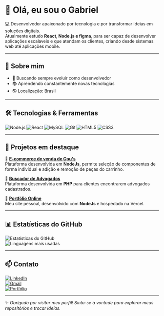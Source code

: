 # 👋 Olá, eu sou o Gabriel  

💻 Desenvolvedor apaixonado por tecnologia e por transformar ideias em soluções digitais.  
Atualmente estudo **React, Node.js e figma**, para ser capaz de desenvolver aplicações escalaveis e que atendam os clientes, criando desde sistemas web até aplicações mobile.  

---

## 🚀 Sobre mim
- 🎯 Buscando sempre evoluir como desenvolvedor  
- 📚 Aprendendo constantemente novas tecnologias  
- 🌎 Localização: Brasil  

---

## 🛠️ Tecnologias & Ferramentas

![Node.js](https://img.shields.io/badge/Node.js-339933?style=flat&logo=node.js&logoColor=white)
![React](https://img.shields.io/badge/React-20232A?style=flat&logo=react&logoColor=61DAFB)
![MySQL](https://img.shields.io/badge/MySQL-4479A1?style=flat&logo=mysql&logoColor=white)
![Git](https://img.shields.io/badge/Git-F05032?style=flat&logo=git&logoColor=white)
![HTML5](https://img.shields.io/badge/HTML5-E34F26?style=flat&logo=html5&logoColor=white)
![CSS3](https://img.shields.io/badge/CSS3-1572B6?style=flat&logo=css3&logoColor=white)

---

## 📌 Projetos em destaque

🔹 [**E-commerce de venda de Cpu's**](https://github.com/brvale/SetupGamer-NodeJS)  
Plataforma desenvolvida em **NodeJs**, permite seleção de componentes de forma individual e adição e remoção de peças do carrinho. 

🔹 [**Buscador de Advogados**](https://github.com/LucasGS2/Direito-Direto)  
Plataforma desenvolvida em **PHP** para clientes encontrarem advogados cadastrados.  

🔹 [**Portfólio Online**](https://github.com/usuario/portfolio)  
Meu site pessoal, desenvolvido com **NodeJs** e hospedado na Vercel.  

---

## 📊 Estatísticas do GitHub  

![Estatísticas do GitHub](https://github-readme-stats.vercel.app/api?username=GabrielMiranda21&show_icons=true&theme=radical)  
![Linguagens mais usadas](https://github-readme-stats.vercel.app/api/top-langs/?username=GabrielMiranda21&layout=compact&theme=radical)

---

## 📫 Contato

[![LinkedIn](https://img.shields.io/badge/LinkedIn-blue?style=flat&logo=linkedin)](https://www.linkedin.com/in/gabriel-miranda-363269205)  
[![Gmail](https://img.shields.io/badge/Gmail-D14836?style=flat&logo=gmail&logoColor=white)](mailto:gabrielmirand204@gmail.com)  
[![Portfólio](https://img.shields.io/badge/Portfólio-000000?style=flat&logo=firefox&logoColor=white)](https://seu-portfolio.com)  

---

✨ *Obrigado por visitar meu perfil! Sinta-se à vontade para explorar meus repositórios e trocar ideias.*  
